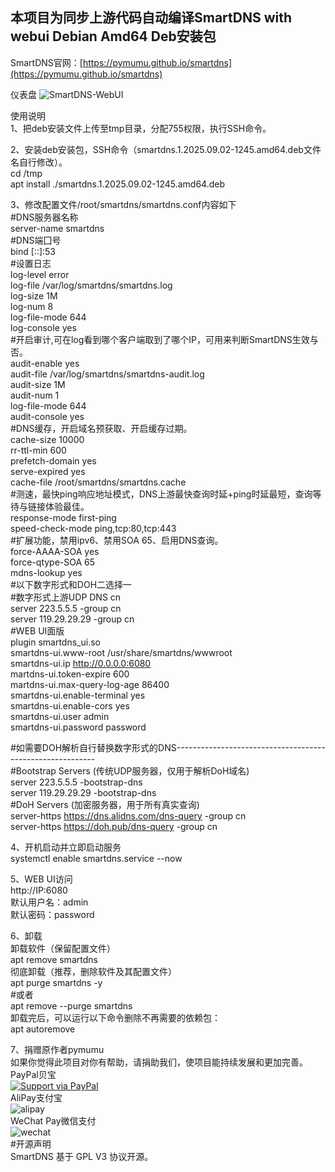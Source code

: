 ## 本项目为同步上游代码自动编译SmartDNS with webui Debian Amd64 Deb安装包
SmartDNS官网：[https://pymumu.github.io/smartdns](https://pymumu.github.io/smartdns)

仪表盘
![SmartDNS-WebUI](doc/smartdns-webui.png)

使用说明  
1、把deb安装文件上传至tmp目录，分配755权限，执行SSH命令。  

2、安装deb安装包，SSH命令（smartdns.1.2025.09.02-1245.amd64.deb文件名自行修改）。  
cd /tmp  
apt install ./smartdns.1.2025.09.02-1245.amd64.deb  

3、修改配置文件/root/smartdns/smartdns.conf内容如下  
#DNS服务器名称  
server-name smartdns  
#DNS端囗号  
bind [::]:53  
#设置日志  
log-level error  
log-file /var/log/smartdns/smartdns.log  
log-size 1M  
log-num 8  
log-file-mode 644  
log-console yes  
#开启审计,可在log看到哪个客户端取到了哪个IP，可用来判断SmartDNS生效与否。  
audit-enable yes  
audit-file /var/log/smartdns/smartdns-audit.log  
audit-size 1M  
audit-num 1  
log-file-mode 644  
audit-console  yes  
#DNS缓存，开启域名预获取、开启缓存过期。  
cache-size 10000  
rr-ttl-min 600  
prefetch-domain yes  
serve-expired yes  
cache-file /root/smartdns/smartdns.cache  
#测速，最快ping响应地址模式，DNS上游最快查询时延+ping时延最短，查询等待与链接体验最佳。  
response-mode first-ping  
speed-check-mode ping,tcp:80,tcp:443  
#扩展功能，禁用ipv6、禁用SOA 65、启用DNS查询。  
force-AAAA-SOA yes  
force-qtype-SOA 65  
mdns-lookup yes  
#以下数字形式和DOH二选择一  
#数字形式上游UDP DNS cn  
server 223.5.5.5 -group cn  
server 119.29.29.29 -group cn  
#WEB UI面版  
plugin smartdns_ui.so  
smartdns-ui.www-root /usr/share/smartdns/wwwroot  
smartdns-ui.ip http://0.0.0.0:6080  
martdns-ui.token-expire 600  
martdns-ui.max-query-log-age 86400  
smartdns-ui.enable-terminal yes  
smartdns-ui.enable-cors yes  
smartdns-ui.user admin  
smartdns-ui.password password  

#如需要DOH解析自行替换数字形式的DNS----------------------------------------------------------  
#Bootstrap Servers (传统UDP服务器，仅用于解析DoH域名)  
server 223.5.5.5 -bootstrap-dns  
server 119.29.29.29 -bootstrap-dns  
#DoH Servers (加密服务器，用于所有真实查询)  
server-https https://dns.alidns.com/dns-query -group cn  
server-https https://doh.pub/dns-query -group cn  

4、开机启动并立即启动服务  
systemctl enable smartdns.service --now  

5、WEB UI访问  
http://IP:6080  
默认用户名：admin  
默认密码：password  

6、卸载  
卸载软件（保留配置文件）  
apt remove smartdns  
彻底卸载（推荐，删除软件及其配置文件）  
apt purge smartdns -y  
#或者  
apt remove --purge smartdns  
卸载完后，可以运行以下命令删除不再需要的依赖包：  
apt autoremove  

7、捐赠原作者pymumu  
如果你觉得此项目对你有帮助，请捐助我们，使项目能持续发展和更加完善。  
PayPal贝宝  
[![Support via PayPal](https://cdn.rawgit.com/twolfson/paypal-github-button/1.0.0/dist/button.svg)](https://paypal.me/PengNick/)  
AliPay支付宝  
![alipay](doc/alipay_donate.jpg)  
WeChat Pay微信支付  
![wechat](doc/wechat_donate.jpg)  
#开源声明  
SmartDNS 基于 GPL V3 协议开源。
